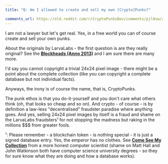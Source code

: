 ```yaml
---
title: "Q: Am I allowed to create and sell my own [Crypto]Punks?"

comments_url: https://old.reddit.com/r/CryptoPunksDev/comments/pjl8vw/am_i_allowed_to_create_and_sell_my_own_cryptopunks/
---
```


I am not a lawyer but let's get real. Yes, in a free world you can of course create and sell your own punks.

About the  originals by LarvaLabs  - the first question is are they really original?  See the [**Blockheads (Anno 2013)**](https://github.com/cryptopunksnotdead/cryptopunks/tree/master/blockheads) and I am sure there are many more.

I'd say you cannot copyright a trivial 24x24 pixel image - there might be a point about the complete collection (like you can copyright a complete database but not individual facts).

Anyways, the irony is of course the name, that is, CryptoPunks.

The punk ethos is that you do-it-yourself and you don't care what others think (oh, that looks so cheap and so on).  And crypto - of course - is by definition a law-less "decentralised" fraudster paradise where anything goes. And yes, selling 24x24 pixel images by itself is a fraud and shame on the LarvaLabs fraudsters¹ for not stopping the madness but raking in the millions $$$ from greater fools.

¹: Please remember - a blockchain token - is nothing special - it is just a signed database entry. Yes, the emperor has no clothes. See [**Come See My Collection**](https://www.ic.unicamp.br/~stolfi/bitcoin/2021-04-02-come-see-my-collection.html)  from a more honest computer scientist  (shame on Matt Hall and John Watkinson both have computer science university degrees - so they for sure know what they are doing and how a database works).

